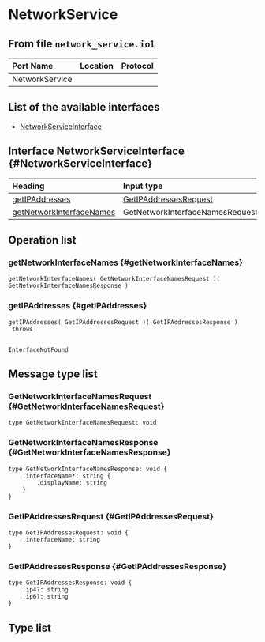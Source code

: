 # NetworkService

## From file `network_service.iol`

| Port Name | Location | Protocol |
| :--- | :--- | :--- |
| NetworkService |  |  |

## List of the available interfaces

* [NetworkServiceInterface](networkservice.md#NetworkServiceInterface)

## Interface NetworkServiceInterface {#NetworkServiceInterface}

| Heading | Input type | Output type | Faults |
| :--- | :--- | :--- | :--- |
| [getIPAddresses](networkservice.md#getIPAddresses) | [GetIPAddressesRequest](networkservice.md#GetIPAddressesRequest)  | [GetIPAddressesResponse](networkservice.md#GetIPAddressesResponse)  |  InterfaceNotFound,   |
| [getNetworkInterfaceNames](networkservice.md#getNetworkInterfaceNames) | GetNetworkInterfaceNamesRequest  | [GetNetworkInterfaceNamesResponse](networkservice.md#GetNetworkInterfaceNamesResponse)  |  |

## Operation list

### getNetworkInterfaceNames {#getNetworkInterfaceNames}

```text
getNetworkInterfaceNames( GetNetworkInterfaceNamesRequest )( GetNetworkInterfaceNamesResponse )
```

### getIPAddresses {#getIPAddresses}

```text
getIPAddresses( GetIPAddressesRequest )( GetIPAddressesResponse )
 throws


InterfaceNotFound
```

## Message type list

### GetNetworkInterfaceNamesRequest {#GetNetworkInterfaceNamesRequest}

```text
type GetNetworkInterfaceNamesRequest: void
```

### GetNetworkInterfaceNamesResponse {#GetNetworkInterfaceNamesResponse}

```text
type GetNetworkInterfaceNamesResponse: void { 
    .interfaceName*: string { 
        .displayName: string
    }
}
```

### GetIPAddressesRequest {#GetIPAddressesRequest}

```text
type GetIPAddressesRequest: void { 
    .interfaceName: string
}
```

### GetIPAddressesResponse {#GetIPAddressesResponse}

```text
type GetIPAddressesResponse: void { 
    .ip4?: string
    .ip6?: string
}
```

## Type list


